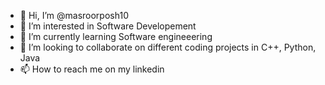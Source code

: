 - 👋 Hi, I’m @masroorposh10
- 👀 I’m interested in Software Developement
- 🌱 I’m currently learning Software engineeering
- 💞️ I’m looking to collaborate on different coding projects in C++, Python, Java
- 📫 How to reach me on my linkedin

<!---
masroorposh10/masroorposh10 is a ✨ special ✨ repository because its `README.md` (this file) appears on your GitHub profile.
You can click the Preview link to take a look at your changes.
--->
